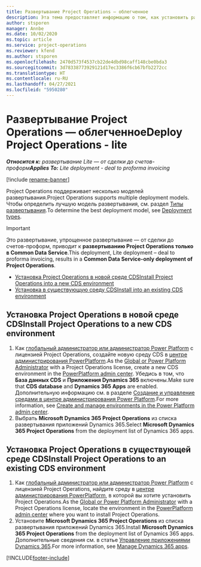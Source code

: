 ```yaml
---
title: Развертывание Project Operations — облегченное
description: Эта тема предоставляет информацию о том, как установить развертывание Project Operations Lite — от сделки до счетов-проформ.
author: stsporen
manager: Annbe
ms.date: 10/02/2020
ms.topic: article
ms.service: project-operations
ms.reviewer: kfend
ms.author: stsporen
ms.openlocfilehash: 2470d573f4537cb22de4dbd98caff148cbe0bda3
ms.sourcegitcommit: 3d78338773929121d17ec3386f6cb67bfb2272cc
ms.translationtype: HT
ms.contentlocale: ru-RU
ms.lasthandoff: 04/27/2021
ms.locfileid: "5950280"
---
```

# <a name="deploy-project-operations---lite"></a><span data-ttu-id="2af41-103">Развертывание Project Operations — облегченное</span><span class="sxs-lookup"><span data-stu-id="2af41-103">Deploy Project Operations - lite</span></span>

<span data-ttu-id="2af41-104">_**Относится к:** развертывание Lite — от сделки до счетов-проформ_</span><span class="sxs-lookup"><span data-stu-id="2af41-104">_**Applies To:** Lite deployment - deal to proforma invoicing_</span></span>

[!include [rename-banner](~/includes/cc-data-platform-banner.md)]

<span data-ttu-id="2af41-105">Project Operations поддерживает несколько моделей развертывания.</span><span class="sxs-lookup"><span data-stu-id="2af41-105">Project Operations supports multiple deployment models.</span></span> <span data-ttu-id="2af41-106">Чтобы определить лучшую модель развертывания, см. раздел [Типы развертывания](determine-deployment-type.md).</span><span class="sxs-lookup"><span data-stu-id="2af41-106">To determine the best deployment model, see [Deployment types](determine-deployment-type.md).</span></span>


> [!IMPORTANT]
> <span data-ttu-id="2af41-107">Это развертывание, упрощенное развертывание — от сделки до счетов-проформ, приводит к **развертыванию Project Operations только в Common Data Service**.</span><span class="sxs-lookup"><span data-stu-id="2af41-107">This deployment, Lite deployment – deal to proforma invoicing, results in a **Common Data Service-only deployment of Project Operations**.</span></span>

- [<span data-ttu-id="2af41-108">Установка Project Operations в новой среде CDS</span><span class="sxs-lookup"><span data-stu-id="2af41-108">Install Project Operations into a new CDS environment</span></span>](#new)
- [<span data-ttu-id="2af41-109">Установка в существующую среду CDS</span><span class="sxs-lookup"><span data-stu-id="2af41-109">Install into an existing CDS environment</span></span>](#existing)



## <a name="install-project-operations-to-a-new-cds-environment"></a><a name="new"></a><span data-ttu-id="2af41-110">Установка Project Operations в новой среде CDS</span><span class="sxs-lookup"><span data-stu-id="2af41-110">Install Project Operations to a new CDS environment</span></span>

1. <span data-ttu-id="2af41-111">Как [глобальный администратор или администратор Power Platform](/power-platform/admin/global-service-administrators-can-administer-without-license) с лицензией Project Operations, создайте новую среду CDS в [центре администрирования PowerPlatform](https://admin.powerplatform.com).</span><span class="sxs-lookup"><span data-stu-id="2af41-111">As the [Global or Power Platform Administrator](/power-platform/admin/global-service-administrators-can-administer-without-license) with a Project Operations license, create a new CDS environment in the [PowerPlatform admin center](https://admin.powerplatform.com).</span></span> <span data-ttu-id="2af41-112">Убедись в том, что **База данных CDS** и **Приложения Dynamics 365** включены.</span><span class="sxs-lookup"><span data-stu-id="2af41-112">Make sure that **CDS database** and **Dynamics 365 Apps** are enabled.</span></span> <span data-ttu-id="2af41-113">Дополнительную информацию см. в разделе [Создание и управление средами в центре администрирования Power Platform](/power-platform/admin/create-environment#create-an-environment-in-the-power-platform-admin-center).</span><span class="sxs-lookup"><span data-stu-id="2af41-113">For more information, see [Create and manage environments in the Power Platform admin center](/power-platform/admin/create-environment#create-an-environment-in-the-power-platform-admin-center).</span></span>
2. <span data-ttu-id="2af41-114">Выбрать **Microsoft Dynamics 365 Project Operations** из списка развертывания приложений Dynamics 365.</span><span class="sxs-lookup"><span data-stu-id="2af41-114">Select **Microsoft Dynamics 365 Project Operations** from the deployment list of Dynamics 365 apps.</span></span>


## <a name="install-project-operations-to-an-existing-cds-environment"></a><a name="existing"></a><span data-ttu-id="2af41-115">Установка Project Operations в существующей среде CDS</span><span class="sxs-lookup"><span data-stu-id="2af41-115">Install Project Operations to an existing CDS environment</span></span>

1. <span data-ttu-id="2af41-116">Как [глобальный администратор или администратор Power Platform](/power-platform/admin/global-service-administrators-can-administer-without-license) с лицензией Project Operations, найдите среду в [центре администрирования PowerPlatform](https://admin.powerplatform.com), в которой вы хотите установить Project Operations.</span><span class="sxs-lookup"><span data-stu-id="2af41-116">As the [Global or Power Platform Administrator](/power-platform/admin/global-service-administrators-can-administer-without-license) with a Project Operations license, locate the environment in the [PowerPlatform admin center](https://admin.powerplatform.com) where you want to install Project Operations.</span></span>
2. <span data-ttu-id="2af41-117">Установите **Microsoft Dynamics 365 Project Operations** из списка развертывания приложений Dynamics 365.</span><span class="sxs-lookup"><span data-stu-id="2af41-117">Install **Microsoft Dynamics 365 Project Operations** from the deployment list of Dynamics 365 apps.</span></span> <span data-ttu-id="2af41-118">Дополнительные сведения см. в статье [Управление приложениями Dynamics 365](/power-platform/admin/manage-apps).</span><span class="sxs-lookup"><span data-stu-id="2af41-118">For more information, see [Manage Dynamics 365 apps](/power-platform/admin/manage-apps).</span></span>




[!INCLUDE[footer-include](../includes/footer-banner.md)]